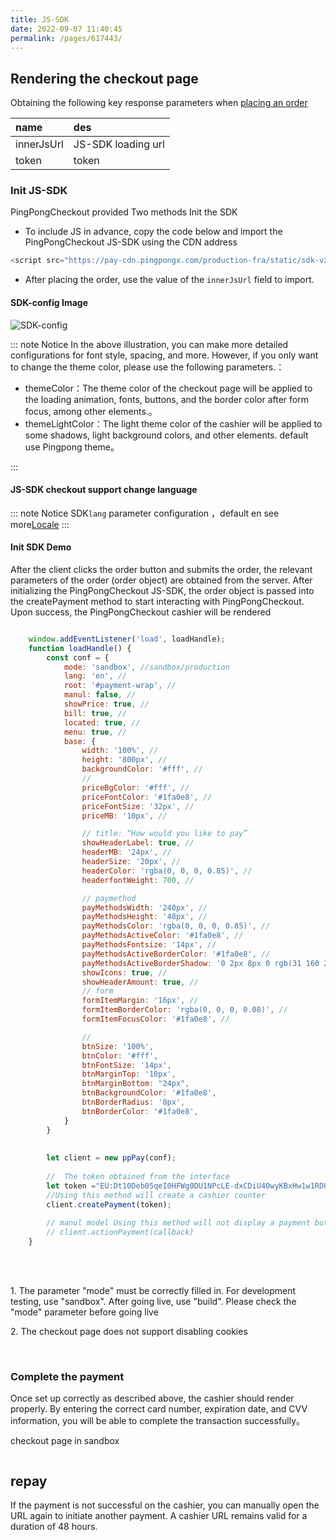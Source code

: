 ```yaml
---
title: JS-SDK
date: 2022-09-07 11:40:45
permalink: /pages/617443/
---
```


## Rendering the checkout page 

Obtaining the following key response parameters when <a href="/pages/44dba3/" target="_blank">placing an order</a>

| name       | des                |
|:-----------|:-------------------|
| innerJsUrl | JS-SDK loading url |
| token      | token              |

### Init JS-SDK

PingPongCheckout provided Two methods Init the SDK

+ To include JS in advance, copy the code below and import the PingPongCheckout JS-SDK using the CDN address

```javascript
<script src="https://pay-cdn.pingpongx.com/production-fra/static/sdk-v3/ppPay.min.js"></script>
```

+ After placing the order, use the value of the `innerJsUrl` field to import.


#### SDK-config Image

<div>
    <div>
        <img :src="$withBase('/sdk/sdkConfigs.jpg')"  alt="SDK-config"> 
    </div>
</div> 

::: note Notice
In the above illustration, you can make more detailed configurations for font style, spacing, and more. However, if you only want to change the theme color, please use the following parameters.：

- themeColor：The theme color of the checkout page will be applied to the loading animation, fonts, buttons, and the border color after form focus, among other elements.。
- themeLightColor：The light theme color of the cashier will be applied to some shadows, light background colors, and other elements.
default use Pingpong theme。

:::



#### JS-SDK checkout support change language

::: note Notice
 SDK`lang` parameter configuration ，default en
 see more<a href = "/pages/8dfca0/">Locale</a>
:::


       

#### Init SDK Demo

After the client clicks the order button and submits the order, the relevant parameters of the order (order object) are obtained from the server. After initializing the PingPongCheckout JS-SDK, the order object is passed into the createPayment method to start interacting with PingPongCheckout. Upon success, the PingPongCheckout cashier will be rendered

```javascript

    window.addEventListener('load', loadHandle);
    function loadHandle() {
        const conf = {
            mode: 'sandbox', //sandbox/production 
            lang: 'en', // 
            root: '#payment-wrap', //  
            manul: false, // 
            showPrice: true, // 
            bill: true, // 
            located: true, // 
            menu: true, //
            base: {
                width: '100%', // 
                height: '800px', // 
                backgroundColor: '#fff', // 
                // 
                priceBgColor: '#fff', // 
                priceFontColor: '#1fa0e8', // 
                priceFontSize: '32px', // 
                priceMB: '10px', // 

                // title: “How would you like to pay”
                showHeaderLabel: true, // 
                headerMB: '24px', // 
                headerSize: '20px', // 
                headerColor: 'rgba(0, 0, 0, 0.85)', // 
                headerfontWeight: 700, // 

                // paymethod
                payMethodsWidth: '240px', // 
                payMethodsHeight: '48px', // 
                payMethodsColor: 'rgba(0, 0, 0, 0.85)', // 
                payMethodsActiveColor: '#1fa0e8', // 
                payMethodsFontsize: '14px', // 
                payMethodsActiveBorderColor: '#1fa0e8', // 
                payMethodsActiveBorderShadow: '0 2px 8px 0 rgb(31 160 232 / 20%)', // 
                showIcons: true, // 
                showHeaderAmount: true, // 
                // form
                formItemMargin: '16px', // 
                formItemBorderColor: 'rgba(0, 0, 0, 0.08)', // 
                formItemFocusColor: '#1fa0e8', // 

                // 
                btnSize: '100%', 
                btnColor: '#fff', 
                btnFontSize: '14px', 
                btnMarginTop: '10px', 
                btnMarginBottom: "24px", 
                btnBackgroundColor: '#1fa0e8', 
                btnBorderRadius: '8px', 
                btnBorderColor: '#1fa0e8', 
            }
        }
        
        
        let client = new ppPay(conf);
        
        //  The token obtained from the interface
        let token ="EU:Dt10Deb05qeI0HFWg0DU1NPcLE-dxCDiU40wyKBxHw1w1RDULBtXXtI2dsgSX8L7";
        //Using this method will create a cashier counter
        client.createPayment(token);
        
        // manul model Using this method will not display a payment button. The timing of the payment will depend on the cardholder's invocation
        // client.actionPayment(callback)
    }
```

<br />
<br />

<div>
   <Common-Warring>
      <p>1. The parameter "mode" must be correctly filled in. For development testing, use "sandbox". After going live, use "build". Please check the "mode" parameter before going live</p>
      <p>2. The checkout page does not support disabling cookies</p>
   </Common-Warring>
</div>
<br />



###  Complete the payment

Once set up correctly as described above, the cashier should render properly. By entering the correct card number, expiration date, and CVV information, you will be able to complete the transaction successfully。

checkout page in sandbox

<div style="display: flex;justify-content: space-between">
    <div>
        <img :src="$withBase('/sdk/example-PingPong.png')">
    </div>
    <div>
        <img :src="$withBase('/sdk/example-green.png')">
    </div>
</div> 


## repay

If the payment is not successful on the cashier, you can manually open the URL again to initiate another payment. A cashier URL remains valid for a duration of 48 hours.



